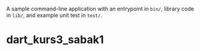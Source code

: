 A sample command-line application with an entrypoint in `bin/`, library code
in `lib/`, and example unit test in `test/`.
# dart_kurs3_sabak1
